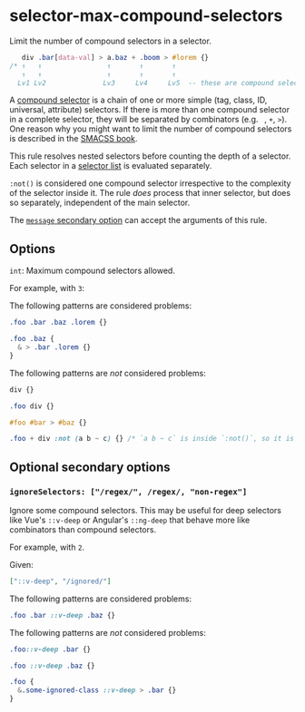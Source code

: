 # selector-max-compound-selectors

Limit the number of compound selectors in a selector.

<!-- prettier-ignore -->
```css
   div .bar[data-val] > a.baz + .boom > #lorem {}
/* ↑   ↑                ↑       ↑       ↑
   ↑   ↑                ↑       ↑       ↑
  Lv1 Lv2              Lv3     Lv4     Lv5  -- these are compound selectors */
```

A [compound selector](https://www.w3.org/TR/selectors4/#compound) is a chain of one or more simple (tag, class, ID, universal, attribute) selectors. If there is more than one compound selector in a complete selector, they will be separated by combinators (e.g. ` `, `+`, `>`). One reason why you might want to limit the number of compound selectors is described in the [SMACSS book](http://smacss.com/book/applicability).

This rule resolves nested selectors before counting the depth of a selector. Each selector in a [selector list](https://www.w3.org/TR/selectors4/#selector-list) is evaluated separately.

`:not()` is considered one compound selector irrespective to the complexity of the selector inside it. The rule _does_ process that inner selector, but does so separately, independent of the main selector.

The [`message` secondary option](../../../docs/user-guide/configure.md#message) can accept the arguments of this rule.

## Options

`int`: Maximum compound selectors allowed.

For example, with `3`:

The following patterns are considered problems:

<!-- prettier-ignore -->
```css
.foo .bar .baz .lorem {}
```

<!-- prettier-ignore -->
```css
.foo .baz {
  & > .bar .lorem {}
}
```

The following patterns are _not_ considered problems:

<!-- prettier-ignore -->
```css
div {}
```

<!-- prettier-ignore -->
```css
.foo div {}
```

<!-- prettier-ignore -->
```css
#foo #bar > #baz {}
```

<!-- prettier-ignore -->
```css
.foo + div :not (a b ~ c) {} /* `a b ~ c` is inside `:not()`, so it is evaluated separately */
```

## Optional secondary options

### `ignoreSelectors: ["/regex/", /regex/, "non-regex"]`

Ignore some compound selectors. This may be useful for deep selectors like Vue's `::v-deep` or Angular's `::ng-deep` that behave more like combinators than compound selectors.

For example, with `2`.

Given:

```json
["::v-deep", "/ignored/"]
```

The following patterns are considered problems:

<!-- prettier-ignore -->
```css
.foo .bar ::v-deep .baz {}
```

The following patterns are _not_ considered problems:

<!-- prettier-ignore -->
```css
.foo::v-deep .bar {}
```

<!-- prettier-ignore -->
```css
.foo ::v-deep .baz {}
```

<!-- prettier-ignore -->
```css
.foo {
  &.some-ignored-class ::v-deep > .bar {}
}
```

